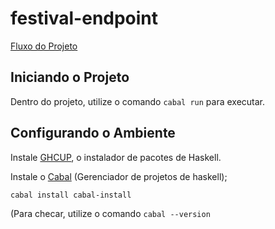 # festival-endpoint

[Fluxo do Projeto](https://whimsical.com/plp-features-TvV4FShnmzMeSXmBQeodpD)

## Iniciando o Projeto

Dentro do projeto, utilize o comando `cabal run` para executar.




## Configurando o Ambiente


Instale [GHCUP](https://www.haskell.org/ghcup/), o instalador de pacotes de Haskell.

Instale o [Cabal](https://www.haskell.org/cabal/) (Gerenciador de projetos de haskell);

`cabal install cabal-install`

(Para checar, utilize o comando `cabal --version`

